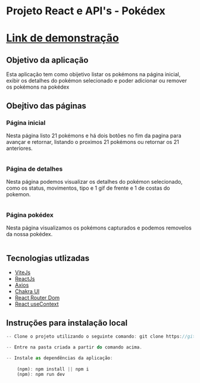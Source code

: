 # **Projeto React e API's - Pokédex**

# [Link de demonstração](https://wellingtonhdev-pokedex.surge.sh)

## Objetivo da aplicação
<p>Esta aplicação tem como obijetivo listar os pokémons na página inicial, exibir os detalhes do pokémon selecionado e poder adicionar ou remover os pokémons na pokédex</p>

## Obejtivo das páginas
### Página inicial
<p>Nesta página listo 21 pokémons e há dois botões no fim da pagina para avançar e retornar, listando o proximos 21 pokémons ou retornar os 21 anteriores.</p>
<img https://github.com/WellingtonHdev/Projeto-Pokedex/assets/38796960/64ff769d-9ffe-4547-9830-f8b1426396ff/>

### Página de detalhes
<p>Nesta página podemos visualizar os detalhes do pokémon selecionado, como os status, movimentos, tipo e 1 gif de frente e 1 de costas do pokemon.</p>
<img https://github.com/WellingtonHdev/Projeto-Pokedex/assets/38796960/bc50b64b-dd10-4b6e-85f4-26722d7859b5/>

### Página pokédex
<p>Nesta página visualizamos os pokémons capturados e podemos removelos da nossa pokédex.</p>
<img https://github.com/WellingtonHdev/Projeto-Pokedex/assets/38796960/fd8517ce-c206-43b4-9372-aa235aebbfd7/>

## Tecnologias utlizadas
- [ViteJs](https://vitejs.dev/)
- [ReactJs](https://react.dev/)
- [Axios](https://axios-http.com/)
- [Chakra UI](https://chakra-ui.com/)
- [React Router Dom](https://reactrouter.com/)
- [React useContext](https://react.dev/reference/react/useContext)

## Instruções para instalação local

```js
-- Clone o projeto utilizando o seguinte comando: git clone https://github.com/WellingtonHdev/Projeto-Pokedex.git

-- Entre na pasta criada a partir do comando acima.

-- Instale as dependências da aplicação:
  
    (npm): npm install || npm i
    (npm): npm run dev



